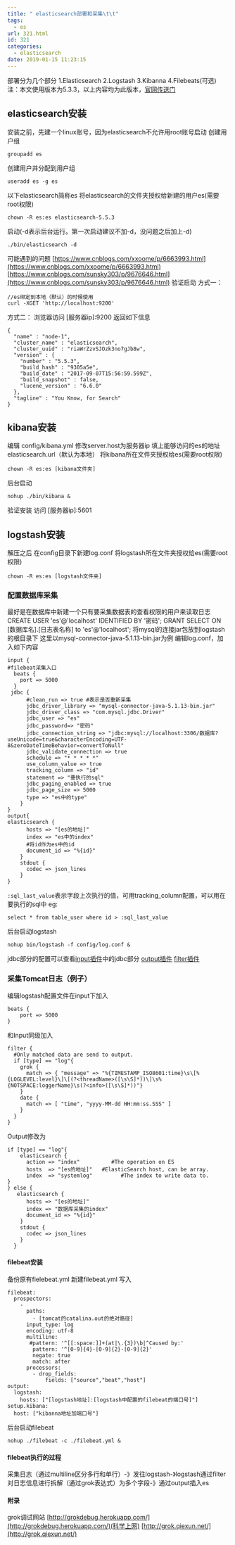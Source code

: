```yaml
---
title: " elasticsearch部署和采集\t\t"
tags:
  - es
url: 321.html
id: 321
categories:
  - elasticsearch
date: 2019-01-15 11:23:15
---
```


部署分为几个部分 1.Elasticsearch 2.Logstash 3.Kibanna 4.Filebeats(可选) 注：本文使用版本为5.3.3，以上内容均为此版本，[官网传送门](https://www.elastic.co/)

elasticsearch安装
---------------

安装之前，先建一个linux账号，因为elasticsearch不允许用root账号启动 创建用户组

    groupadd es
    

创建用户并分配到用户组

    useradd es -g es
    

以下elasticsearch简称es 将elasticsearch的文件夹授权给新建的用户es(需要root权限)

    chown -R es:es elasticsearch-5.5.3
    

启动(-d表示后台运行。第一次启动建议不加-d，没问题之后加上-d)

    ./bin/elasticsearch -d
    

可能遇到的问题 [https://www.cnblogs.com/xxoome/p/6663993.html](https://www.cnblogs.com/xxoome/p/6663993.html) [https://www.cnblogs.com/sunsky303/p/9676646.html](https://www.cnblogs.com/sunsky303/p/9676646.html) 验证启动 方式一：

    //es绑定到本地（默认）的时候使用
    curl -XGET 'http://localhost:9200'
    

方式二： 浏览器访问 \[服务器ip\]:9200 返回如下信息

    {
      "name" : "node-1",
      "cluster_name" : "elasticsearch",
      "cluster_uuid" : "riaWrZzvSJOzk3no7gJb8w",
      "version" : {
        "number" : "5.5.3",
        "build_hash" : "9305a5e",
        "build_date" : "2017-09-07T15:56:59.599Z",
        "build_snapshot" : false,
        "lucene_version" : "6.6.0"
      },
      "tagline" : "You Know, for Search"
    }
    

kibana安装
--------

编辑 config/kibana.yml 修改server.host为服务器ip 填上能够访问的es的地址elasticsearch.url（默认为本地） 将kibana所在文件夹授权给es(需要root权限)

    chown -R es:es [kibana文件夹]
    

后台启动

    nohup ./bin/kibana &
    

验证安装 访问 \[服务器ip\]:5601

logstash安装
----------

解压之后 在config目录下新建log.conf 将logstash所在文件夹授权给es(需要root权限)

    chown -R es:es [logstash文件夹]
    

### 配置数据库采集

最好是在数据库中新建一个只有要采集数据表的查看权限的用户来读取日志 CREATE USER 'es'@'localhost' IDENTIFIED BY '密码'; GRANT SELECT ON \[数据库名\].\[日志表名称\] to 'es'@'localhost'; 将mysql的连接jar包放到logstash的根目录下 这里以mysql-connector-java-5.1.13-bin.jar为例 编辑log.conf，加入如下内容

    input {
    #filebeat采集入口
      beats {
        port => 5000
      }
     jdbc {
          #clean_run => true #表示是否重新采集
          jdbc_driver_library => "mysql-connector-java-5.1.13-bin.jar"
          jdbc_driver_class => "com.mysql.jdbc.Driver"
          jdbc_user => "es"
          jdbc_password=> "密码"
          jdbc_connection_string => "jdbc:mysql://localhost:3306/数据库?useUnicode=true&characterEncoding=UTF-8&zeroDateTimeBehavior=convertToNull"
          jdbc_validate_connection => true
          schedule => "* * * * *"
          use_column_value => true
          tracking_column => "id"
          statement => "要执行的sql"
          jdbc_paging_enabled => true
          jdbc_page_size => 5000
          type => "es中的type"
        }
    }
    output{
    elasticsearch {
          hosts => "[es的地址]"
          index => "es中的index"
          #将id作为es中的id
          document_id => "%{id}"
        }
        stdout {
          codec => json_lines
        }
    }
    

`:sql_last_value`表示字段上次执行的值，可用tracking_column配置，可以用在要执行的sql中 eg:

    select * from table_user where id > :sql_last_value
    

后台启动logstash

    nohup bin/logstash -f config/log.conf &
    

jdbc部分的配置可以查看[input插件](https://www.elastic.co/guide/en/logstash/5.3/input-plugins.html)中的jdbc部分 [output插件](https://www.elastic.co/guide/en/logstash/5.3/output-plugins.html) [filter插件](https://www.elastic.co/guide/en/logstash/5.3/filter-plugins.html)

### 采集Tomcat日志（例子）

编辑logstash配置文件在input下加入

    beats {
        port => 5000
    }
    

和Input同级加入

    filter {
      #Only matched data are send to output.
      if [type] == "log"{
        grok {
          match => { "message" => "%{TIMESTAMP_ISO8601:time}\s\[%{LOGLEVEL:level}\]\[(?<threadName>([\s\S]*))\]\s%{NOTSPACE:loggerName}\s(?<info>([\s\S]*))"}
        }
        date {
          match => [ "time", "yyyy-MM-dd HH:mm:ss.SSS" ]
        }
      }
    }
    

Output修改为

    if [type] == "log"{
        elasticsearch {
          action => "index"          #The operation on ES
          hosts  => "[es的地址]"   #ElasticSearch host, can be array.
          index  => "systemlog"         #The index to write data to.
    }
    } else {
       elasticsearch {
          hosts => "[es的地址]"
          index => "数据库采集的index"
          document_id => "%{id}"
        }
        stdout {
          codec => json_lines
        }
      }
    

#### filebeat安装

备份原有fielebeat.yml 新建filebeat.yml 写入

    filebeat:
      prospectors:
        -
          paths:
            - [tomcat的catalina.out的绝对路径]
          input_type: log
          encoding: utf-8
          multiline:
           #pattern: '^[[:space:]]+(at|\.{3})\b|^Caused by:'
            pattern: '^[0-9]{4}-[0-9]{2}-[0-9]{2}'
            negate: true
            match: after
          processors:
            - drop_fields:
                fields: ["source","beat","host"]
    output:
      logstash:
        hosts: ["[logstash地址]:[logstash中配置的filebeat的端口号]"]
    setup.kibana:
      host: ["kibanna地址加端口号"]
    

后台启动filebeat

    nohup ./filebeat -c ./filebeat.yml &
    

#### filebeat执行的过程

采集日志（通过multiline区分多行和单行）-》发往logstash-》logstash通过filter对日志信息进行拆解（通过grok表达式）为多个字段-》通过output插入es

#### 附录

grok调试网站 [http://grokdebug.herokuapp.com/](http://grokdebug.herokuapp.com/)(科学上网) [http://grok.qiexun.net/](http://grok.qiexun.net/)
